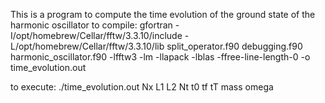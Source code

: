This is a program to compute the time evolution of the ground state of the harmonic oscillator
to compile: 
gfortran -I/opt/homebrew/Cellar/fftw/3.3.10/include -L/opt/homebrew/Cellar/fftw/3.3.10/lib split_operator.f90 debugging.f90 harmonic_oscillator.f90  -lfftw3 -lm -llapack -lblas -ffree-line-length-0 -o time_evolution.out


to execute: 
./time_evolution.out Nx L1 L2 Nt t0 tf tT mass omega
